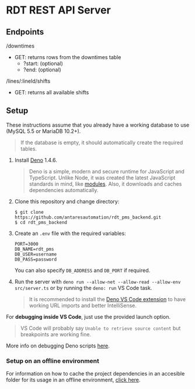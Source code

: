 # RDT REST API Server

## Endpoints

/downtimes
- GET: returns rows from the downtimes table
	- ?start: (optional)
	- ?end: (optional)

/lines/:lineId/shifts
- GET: returns all available shifts

## Setup

These instructions assume that you already have a working database to use (MySQL 5.5 or MariaDB 10.2+).

> If the database is empty, it should automatically create the required tables.

1. Install [Deno](https://deno.land/#installation) 1.4.6.

	> Deno is a simple, modern and secure runtime for JavaScript and TypeScript. Unlike Node, it was created the latest JavaScript standards in mind, like [modules](https://javascript.info/modules-intro). Also, it downloads and caches dependencies automatically.

1. Clone this repository and change directory:

	```
	$ git clone https://github.com/antaresautomation/rdt_pms_backend.git
	$ cd rdt_pms_backend
	```

1. Create an ```.env``` file with the required variables:

	```
	PORT=3000
	DB_NAME=rdt_pms
	DB_USER=username
	DB_PASS=password
	```

	You can also specify ```DB_ADDRESS``` and ```DB_PORT``` if required.

1. Run the server with ```deno run --allow-net --allow-read --allow-env src/server.ts``` or by running the ```deno: run``` VS Code task.

	> It is recommended to install the [Deno VS Code extension](https://marketplace.visualstudio.com/items?itemName=denoland.vscode-deno) to have working URL imports and better IntelliSense.

For **debugging inside VS Code**, just use the provided launch option.
> VS Code will probably say ```Unable to retrieve source content``` but breakpoints are working fine.

More info on debugging Deno scripts [here](https://deno.land/manual@master/tools/script_installer).

### Setup on an offline environment

For information on how to cache the project dependencies in an accesible folder for its usage in an offline environment, [click here](https://deno.land/manual/linking_to_external_code#but-what-if-the-host-of-the-url-goes-down-the-source-won#39t-be-available).
